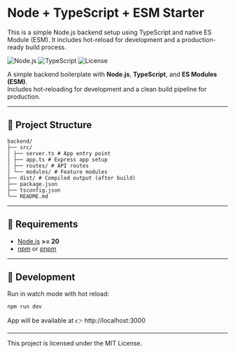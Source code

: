 # Node + TypeScript + ESM Starter

This is a simple Node.js backend setup using TypeScript and native ES Module (ESM). It includes hot-reload for development and a production-ready build process.

![Node.js](https://img.shields.io/badge/node-%3E%3D20-green?logo=node.js)
![TypeScript](https://img.shields.io/badge/typescript-5.x-blue?logo=typescript)
![License](https://img.shields.io/badge/license-MIT-yellow)

A simple backend boilerplate with **Node.js**, **TypeScript**, and **ES Modules (ESM)**.  
Includes hot-reloading for development and a clean build pipeline for production.

---

## 📂 Project Structure

```
backend/
├── src/
│ ├── server.ts # App entry point
│ ├── app.ts # Express app setup
│ ├── routes/ # API routes
│ └── modules/ # Feature modules
├── dist/ # Compiled output (after build)
├── package.json
├── tsconfig.json
└── README.md

```

---

## 🔧 Requirements

- [Node.js](https://nodejs.org/) **>= 20**
- [npm](https://www.npmjs.com/) or [pnpm](https://pnpm.io/)

---

## 🚀 Development

Run in watch mode with hot reload:

```bash
npm run dev

```

App will be available at 👉 http://localhost:3000

---

This project is licensed under the MIT License.
